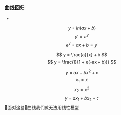 ### 曲线回归
- 
$$ y = ln(ax + b) $$
$$ y \prime = e^y $$
$$ e^y = ax + b = y \prime $$

$$ y = \frac{a}{x} + b $$
$$ y = \frac{1}{1 + e(-ax + b))} $$

$$ y = ax + bx^2 + c $$
$$ x_1 = x $$
$$ x_2 = x^2 $$
$$ y =  ax_1 + bx_2 + c $$
面对这些曲线我们就无法用线性模型
